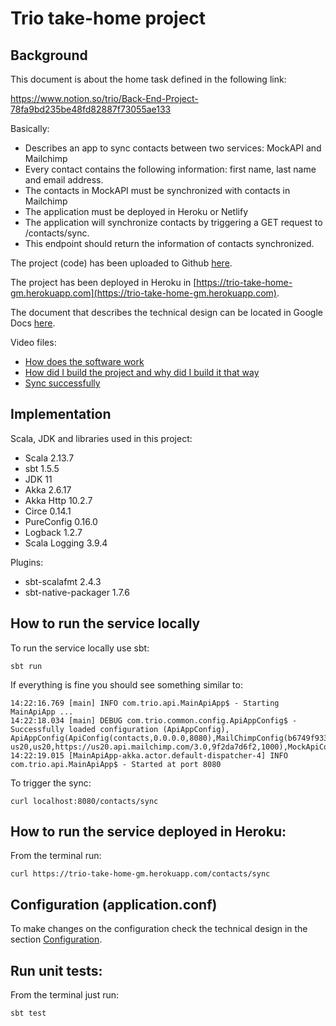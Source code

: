 # Trio take-home project

## Background

This document is about the home task defined in the following link:

https://www.notion.so/trio/Back-End-Project-78fa9bd235be48fd82887f73055ae133

Basically:

- Describes an app to sync contacts between two services: MockAPI and Mailchimp
- Every contact contains the following information: first name, last name and email address.
- The contacts in MockAPI must be synchronized with contacts in Mailchimp
- The application must be deployed in Heroku or Netlify
- The application will synchronize contacts by triggering a GET request to /contacts/sync.
- This endpoint should return the information of contacts synchronized.

The project (code) has been uploaded to Github [here](https://github.com/ovats/trio-sync-contacts).

The project has been deployed in Heroku in [https://trio-take-home-gm.herokuapp.com](https://trio-take-home-gm.herokuapp.com).

The document that describes the technical design can be located in Google Docs [here](https://docs.google.com/document/d/124_7YyWPJWbFZ2UGSVMWgdV169lnBB1PdUwTZfq-em0/edit?usp=sharing).

Video files:
- [How does the software work](https://drive.google.com/file/d/1KgvkpDifpBuge144GDf8h5SgMAR2HQA9/view?usp=sharing)
- [How did I build the project and why did I build it that way](https://drive.google.com/file/d/1QK_O3IDdEnMui3motgbnTVuJr1aWnQR6/view?usp=sharing)
- [Sync successfully](https://drive.google.com/file/d/1tizI0paRpvn7i2yZwqZnFTARVj5pUvbI/view?usp=sharing)    

## Implementation

Scala, JDK and libraries used in this project:

- Scala 2.13.7
- sbt 1.5.5
- JDK 11
- Akka 2.6.17
- Akka Http 10.2.7
- Circe 0.14.1
- PureConfig 0.16.0
- Logback 1.2.7
- Scala Logging 3.9.4

Plugins:

- sbt-scalafmt 2.4.3
- sbt-native-packager 1.7.6


## How to run the service locally

To run the service locally use sbt:

```
sbt run
```

If everything is fine you should see something similar to:

```
14:22:16.769 [main] INFO com.trio.api.MainApiApp$ - Starting MainApiApp ...
14:22:18.034 [main] DEBUG com.trio.common.config.ApiAppConfig$ - Successfully loaded configuration (ApiAppConfig), ApiAppConfig(ApiConfig(contacts,0.0.0.0,8080),MailChimpConfig(b6749f9334fb7684fd16c5818632d647-us20,us20,https://us20.api.mailchimp.com/3.0,9f2da7d6f2,1000),MockApiConfig(http://localhost:8081))
14:22:19.015 [MainApiApp-akka.actor.default-dispatcher-4] INFO com.trio.api.MainApiApp$ - Started at port 8080
```

To trigger the sync:

```
curl localhost:8080/contacts/sync
```

## How to run the service deployed in Heroku:

From the terminal run:

```
curl https://trio-take-home-gm.herokuapp.com/contacts/sync
```

## Configuration (application.conf)

To make changes on the configuration check the technical design in the section [Configuration](https://docs.google.com/document/d/124_7YyWPJWbFZ2UGSVMWgdV169lnBB1PdUwTZfq-em0/edit?usp=sharing).

## Run unit tests:

From the terminal just run:

```
sbt test
```